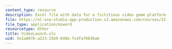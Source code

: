 ```yaml
---
content_type: resource
description: Excel file with data for a fictitious video game platform project
file: https://ol-ocw-studio-app-production.s3.amazonaws.com/courses/15-760a-operations-management-spring-2002/5e1a807ba22325b9840afc4fa76036a6_VideoLaunch.xls
file_type: application/msword
resourcetype: Other
title: VideoLaunch.xls
uid: 5e1a807b-a223-25b9-840a-fc4fa76036a6
---
```

